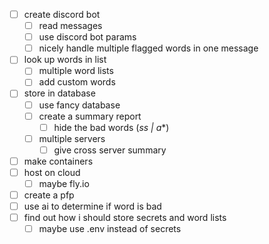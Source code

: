 - [ ] create discord bot
  - [ ] read messages
  - [ ] use discord bot params
  - [ ] nicely handle multiple flagged words in one message
- [ ] look up words in list
  - [ ] multiple word lists
  - [ ] add custom words
- [ ] store in database
  - [ ] use fancy database
  - [ ] create a summary report
    - [ ] hide the bad words (*ss | a**)
  - [ ] multiple servers
    - [ ] give cross server summary
- [ ] make containers
- [ ] host on cloud
  - [ ] maybe fly.io
- [ ] create a pfp
- [ ] use ai to determine if word is bad
- [ ] find out how i should store secrets and word lists
  - [ ] maybe use .env instead of secrets
